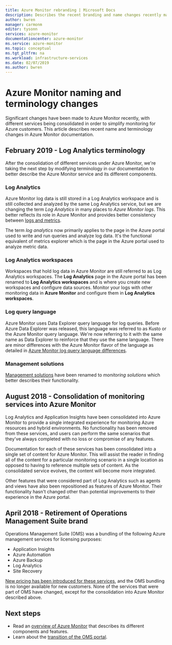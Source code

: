 ```yaml
---
title: Azure Monitor rebranding | Microsoft Docs
description: Describes the recent branding and name changes recently made to Azure management services.
author: bwren
manager: carmonm
editor: tysonn
services: azure-monitor
documentationcenter: azure-monitor
ms.service: azure-monitor
ms.topic: conceptual
ms.tgt_pltfrm: na
ms.workload: infrastructure-services
ms.date: 02/07/2019
ms.author: bwren
---
```


# Azure Monitor naming and terminology changes
Significant changes have been made to Azure Monitor recently, with different services being consolidated in order to simplify monitoring for Azure customers. This article describes recent name and terminology changes in Azure Monitor documentation.

## February 2019 - Log Analytics terminology
After the consolidation of different services under Azure Monitor, we're taking the next step by modifying terminology in our documentation to better describe the Azure Monitor service and its different components. 

### Log Analytics
Azure Monitor log data is still stored in a Log Analytics workspace and is still collected and analyzed by the same Log Analytics service, but we are changing the term _Log Analytics_ in many places to _Azure Monitor logs_. This better reflects its role in Azure Monitor and provides better consistency between [logs and metrics](platform/data-collection.md).

The term _log analytics_ now primarily applies to the page in the Azure portal used to write and run queries and analyze log data. It's the functional equivalent of metrics explorer which is the page in the Azure portal used to analyze metric data.

### Log Analytics workspaces
Workspaces that hold log data in Azure Monitor are still referred to as Log Analytics workspaces. The **Log Analytics** page in the Azure portal has been renamed to **Log Analytics workspaces** and is where you create new workspaces and configure data sources. Monitor your logs with other monitoring data in **Azure Monitor** and configure them in **Log Analytics workspaces**.

### Log query language
Azure Monitor uses Data Explorer query language for log queries. Before Azure Data Explorer was released, this language was referred to as Kusto or the Azure Monitor query language. We're now referring to it with the same name as Data Explorer to reinforce that they use the same language. There are minor differences with the Azure Monitor flavor of the language as detailed in [Azure Monitor log query language differences](log-query/data-explorer-difference.md).

### Management solutions
[Management solutions](insights/solutions.md) have been renamed to _monitoring solutions_ which better describes their functionality.


## August 2018 - Consolidation of monitoring services into Azure Monitor
Log Analytics and Application Insights have been consolidated into Azure Monitor to provide a single integrated experience for monitoring Azure resources and hybrid environments. No functionality has been removed from these services, and users can perform the same scenarios that they've always completed with no loss or compromise of any features.

Documentation for each of these services has been consolidated into a single set of content for Azure Monitor. This will assist the reader in finding all of the content for a particular monitoring scenario in a single location as opposed to having to reference multiple sets of content. As the consolidated service evolves, the content will become more integrated.

Other features that were considered part of Log Analytics such as agents and views have also been repositioned as features of Azure Monitor. Their functionality hasn't changed other than potential improvements to their experience in the Azure portal.


## April 2018 - Retirement of Operations Management Suite brand
Operations Management Suite (OMS) was a bundling of the following Azure management services for licensing purposes:

- Application Insights
- Azure Automation
- Azure Backup
- Log Analytics
- Site Recovery

[New pricing has been introduced for these services](https://azure.microsoft.com/blog/introducing-a-new-way-to-purchase-azure-monitoring-services/), and the OMS bundling is no longer available for new customers. None of the services that were part of OMS have changed, except for the consolidation into Azure Monitor described above. 




## Next steps

- Read an [overview of Azure Monitor](overview.md) that describes its different components and features.
- Learn about the [transition of the OMS portal](../log-analytics/log-analytics-oms-portal-transition.md).